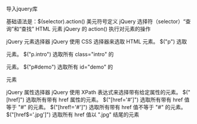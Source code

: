 导入jquery库

<head>
<script src="jquery.js"></script>
</head>

<head>
<script src="http://ajax.googleapis.com/ajax/libs/jquery/1.8.0/jquery.min.js">
</script>
</head>

<head>
<script src="http://ajax.aspnetcdn.com/ajax/jQuery/jquery-1.8.0.js">
</script>
</head>

基础语法是：$(selector).action()
美元符号定义 jQuery
选择符（selector）“查询”和“查找” HTML 元素
jQuery 的 action() 执行对元素的操作

jQuery 元素选择器
jQuery 使用 CSS 选择器来选取 HTML 元素。
$("p") 选取 <p> 元素。
$("p.intro") 选取所有 class="intro" 的 <p> 元素。
$("p#demo") 选取所有 id="demo" 的 <p> 元素

jQuery 属性选择器
jQuery 使用 XPath 表达式来选择带有给定属性的元素。
$("[href]") 选取所有带有 href 属性的元素。
$("[href='#']") 选取所有带有 href 值等于 "#" 的元素。
$("[href!='#']") 选取所有带有 href 值不等于 "#" 的元素。
$("[href$='.jpg']") 选取所有 href 值以 ".jpg" 结尾的元素